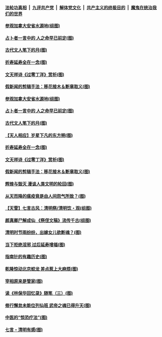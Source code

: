 ####  [法轮功真相](../../../../basic/blob/master/README.md?t=04070801) &nbsp;|&nbsp; [九评共产党](../../../../9ping.md/blob/master/README.md?t=04070801) &nbsp;|&nbsp; [解体党文化](../../../../jtdwh.md/blob/master/README.md?t=04070801)  &nbsp;|&nbsp; [共产主义的终极目的](../../../../gczydzjmd.md/blob/master/README.md?t=04070801) &nbsp;|&nbsp; [魔鬼在统治我们的世界](../../../../mgztzwmdsj.md/blob/master/README.md?t=04070801) 

#### [参观加拿大安省水源地(组图)](../pages/p7/928259.md?t=04070801) 

#### [占卜者一言中的 人之命早已前定(图)](../pages/p7/928517.md?t=04070801) 

#### [古代文人笔下的月(图)](../pages/p7/928361.md?t=04070801) 

#### [折寿延寿全在一念(图)](../pages/p7/928271.md?t=04070801) 

#### [文天祥诗《过零丁洋》赏析(图)](../pages/p7/928360.md?t=04070801) 

#### [假新闻的剪辑手法：移花接木＆断章取义(图)](../pages/p7/928568.md?t=04070801) 

#### [参观加拿大安省水源地(组图)](../pages/p7/928259.md?t=04070801) 

#### [占卜者一言中的 人之命早已前定(图)](../pages/p7/928517.md?t=04070801) 

#### [古代文人笔下的月(图)](../pages/p7/928361.md?t=04070801) 

#### [【天人相应】岁星下凡的东方朔(图)](../pages/p7/928270.md?t=04070801) 

#### [折寿延寿全在一念(图)](../pages/p7/928271.md?t=04070801) 

#### [文天祥诗《过零丁洋》赏析(图)](../pages/p7/928360.md?t=04070801) 

#### [假新闻的剪辑手法：移花接木＆断章取义(图)](../pages/p7/928568.md?t=04070801) 

#### [辉煌与毁灭 漫谈人类文明的轮回(图)](../pages/p7/928269.md?t=04070801) 

#### [从天而降的瘟疫竟是由人间怨气所致？(图)](../pages/p7/928375.md?t=04070801) 

#### [【天雪】七言古风：清明祭/清明饮・观(组图)](../pages/p7/928585.md?t=04070801) 

#### [颜真卿尸解成仙 《祭侄文稿》流传千古(组图)](../pages/p7/926379.md?t=04070801) 

#### [清明时节雨纷纷，出嫁女儿欲断魂？(图)](../pages/p7/928229.md?t=04070801) 

#### [当下拒绝淫邪 过后延寿增福(图)](../pages/p7/928142.md?t=04070801) 

#### [指南针的有趣历史(图)](../pages/p7/927838.md?t=04070801) 

#### [乾隆惊动北京蛟龙 差点惹上大麻烦(图)](../pages/p7/928247.md?t=04070801) 

#### [宰相原来是管家(图)](../pages/p7/927841.md?t=04070801) 

#### [读《林保华回忆录》随笔（三）(图)](../pages/p7/927928.md?t=04070801) 

#### [修行懈怠未能位列仙班 武帝之魂已得升天(图)](../pages/p7/927921.md?t=04070801) 

#### [中医的“惊恐疗法”(图)](../pages/p7/927840.md?t=04070801) 

#### [七言・清明有感(图)](../pages/p7/928236.md?t=04070801) 

